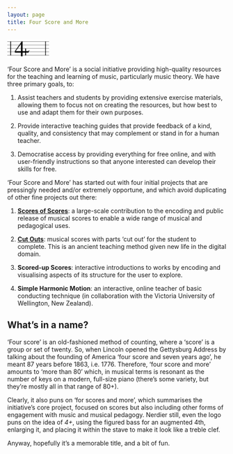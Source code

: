 ```yaml
---
layout: page
title: Four Score and More
---
```


<img src="/images/logo.png" width="96" alt="Four Score and More logo" class="logo">

‘Four Score and More’ is a social initiative providing high-quality resources for the teaching and learning of music, particularly music theory. We have three primary goals, to:

1. Assist teachers and students by providing extensive exercise materials, allowing them to focus not on creating the resources, but how best to use and adapt them for their own purposes.

2. Provide interactive teaching guides that provide feedback of a kind, quality, and consistency that may complement or stand in for a human teacher.

3. Democratise access by providing everything for free online, and with user-friendly instructions so that anyone interested can develop their skills for free.

‘Four Score and More’ has started out with four initial projects that are pressingly needed and/or extremely opportune, and which avoid duplicating of other fine projects out there:

1. [**Scores of Scores**](/scores-of-scores): a large-scale contribution to the encoding and public
release of musical scores to enable a wide range of musical and pedagogical
uses.

2. [**Cut Outs**](/cut-outs): musical scores with parts ‘cut out’ for the student to complete. This
is an ancient teaching method given new life in the digital domain.

3. **Scored-up Scores**: interactive introductions to works by encoding and
visualising aspects of its structure for the user to explore.

4. **Simple Harmonic Motion**: an interactive, online teacher of basic conducting
technique (in collaboration with the Victoria University of Wellington, New
Zealand).

## What’s in a name?

‘Four score’ is an old-fashioned method of counting, where a ‘score’ is a group or set of twenty. So, when Lincoln opened the Gettysburg Address by talking about the founding of America ‘four score and seven years ago’, he meant 87 years before 1863, i.e. 1776. Therefore, ‘four score and more’ amounts to ‘more than 80’ which, in musical terms is resonant as the number of keys on a modern, full-size piano (there’s some variety, but they’re mostly all in that range of 80+).

Clearly, it also puns on ‘for scores and more’, which summarises the initiative’s core project, focused on scores but also including other forms of engagement with music and musical pedagogy. Nerdier still, even the logo puns on the idea of _4+_, using the figured bass for an augmented 4th, enlarging it, and placing it within the stave to make it look like a treble clef.

Anyway, hopefully it’s a memorable title, and a bit of fun.
